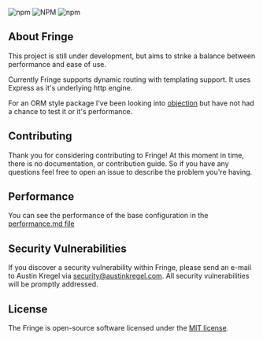 <p align="center">

![npm](https://img.shields.io/npm/dm/fringejs.svg)
![NPM](https://img.shields.io/npm/l/fringejs.svg)
![npm](https://img.shields.io/npm/v/fringejs.svg)
</p>

## About Fringe
This project is still under development, but aims to strike a balance between performance and ease of use.

Currently Fringe supports dynamic routing with templating support. It uses Express as it's underlying http engine.

For an ORM style package I've been looking into [objection](https://www.npmjs.com/package/objection) but have not had a chance to test it or it's performance. 

## Contributing
Thank you for considering contributing to Fringe! At this moment in time, there is no documentation, or contribution guide. So if you have any questions feel free to open an issue to describe the problem you're having. 

## Performance
You can see the performance of the base configuration in the [performance.md file](./performance.md)

## Security Vulnerabilities
If you discover a security vulnerability within Fringe, please send an e-mail to Austin Kregel via [security@austinkregel.com](mailto:security@austinkregel.com). All security vulnerabilities will be promptly addressed.

## License
The Fringe is open-source software licensed under the [MIT license](https://opensource.org/licenses/MIT).
